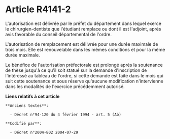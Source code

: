 # Article R4141-2

L'autorisation est délivrée par le préfet du département dans lequel exerce le chirurgien-dentiste que l'étudiant remplace ou
dont il est l'adjoint, après avis favorable du conseil départemental de l'ordre.

L'autorisation de remplacement est délivrée pour une durée maximale de trois mois. Elle est renouvelable dans les mêmes
conditions et pour la même durée maximale.

Le bénéfice de l'autorisation préfectorale est prolongé après la soutenance de thèse jusqu'à ce qu'il soit statué sur la
demande d'inscription de l'intéressé au tableau de l'ordre, si cette demande est faite dans le mois qui suit cette soutenance
et sous réserve qu'aucune modification n'intervienne dans les modalités de l'exercice précédemment autorisé.

**Liens relatifs à cet article**

	**Anciens textes**:

	  - Décret n°94-120 du 4 février 1994 - art. 5 (Ab)

	**Codifié par**:

	  - Décret n°2004-802 2004-07-29
